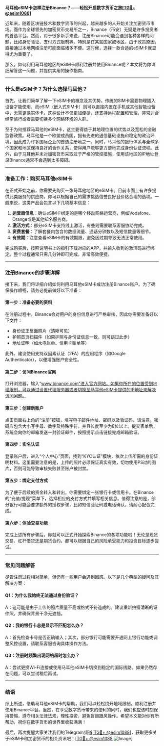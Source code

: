 **马耳他eSIM卡怎样注册Binance？——轻松开启数字货币之旅[[TG💪+ @esim1088](https://t.me/s/esim1088)]**

近年来，随着区块链技术和数字货币的兴起，越来越多的人开始关注加密货币市场。而作为全球领先的加密货币交易所之一，Binance（币安）无疑是许多投资者的首选平台。然而，对于很多新手来说，注册Binance可能会遇到各种各样的问题，比如身份验证、支付方式限制等。特别是在某些国家或地区，由于政策原因，直接通过本地网络注册可能面临诸多不便。这时候，选择一款合适的eSIM卡就显得尤为重要了。

那么，如何利用马耳他地区的eSIM卡顺利注册并使用Binance呢？本文将为你详细解答这一问题，并提供实用的操作指南。

---

### **什么是eSIM卡？为什么选择马耳他？**

首先，让我们简单了解一下eSIM卡的概念及其优势。传统的SIM卡需要物理插入设备才能使用，而eSIM（嵌入式SIM卡）则可以直接内置在手机或其他智能设备中，无需更换实体卡。这种设计不仅更加便捷，还支持远程配置和管理，非常适合经常旅行或者需要切换多个网络环境的人群。

至于为何推荐马耳他的eSIM卡，这主要得益于其地理位置的优势以及宽松的金融监管政策。马耳他是一个欧盟成员国，拥有先进的通信基础设施和稳定的政治环境，因此成为许多国际企业的首选注册地之一。同时，马耳他的银行体系与全球多个国家和地区保持良好的合作关系，使得用户能够更方便地完成身份认证流程。此外，由于马耳他并未对加密货币采取过于严格的管控措施，使用该地区的IP地址登录Binance通常不会遇到太多障碍。

---

### **准备工作：购买马耳他eSIM卡**

在正式开始之前，你需要先购买一张马耳他地区的eSIM卡。目前市面上有许多提供此类服务的供应商，你可以根据自己的需求挑选信誉良好且价格合理的选项。一般来说，这类产品会包含以下几项基本信息：

1. **运营商信息**：确认eSIM卡绑定的是哪个移动网络运营商，例如Vodafone、Orange或是其他知名服务商。
2. **激活方式**：部分eSIM卡支持线上激活，有些则需要联系客服协助完成。
3. **资费套餐**：了解套餐内包含的数据流量、通话分钟数以及短信数量等细节。
4. **有效期**：注意查看eSIM卡的有效期限，避免因过期导致无法正常使用。

完成购买后，按照说明书上的指引下载对应的APP，并输入收到的激活码进行绑定。整个过程通常只需几分钟即可完成，非常高效便捷。

---

### **注册Binance的步骤详解**

接下来，我们将详细介绍如何利用马耳他eSIM卡成功注册Binance账户。为了确保操作顺畅，请务必提前做好以下准备：

#### **第一步：准备必要的资料**
在注册过程中，Binance会对用户的身份信息进行严格审核，因此你需要准备好以下文件：
- 身份证正反面照片（清晰可见）
- 护照首页扫描件（如果护照与身份证信息一致，则可跳过此步）
- 地址证明（如水电账单、信用卡账单等）

此外，建议使用支持双因素认证（2FA）的应用程序（如Google Authenticator），以便增强账户安全性。

#### **第二步：访问Binance官网**
打开浏览器，输入“www.binance.com”进入官方网站。如果你所在的位置受到地理限制，可以通过设置代理服务器或者切换至马耳他eSIM卡提供的IP地址来解决访问问题。

#### **第三步：创建新账户**
点击页面右上角的“注册”按钮，填写电子邮件地址、密码以及验证码。请注意，密码应包含大小写字母、数字及特殊字符，并且长度至少为8位以上。提交表单后，系统会向你的邮箱发送一封验证邮件，按照提示点击链接完成邮箱验证。

#### **第四步：实名认证**
登录账户后，进入“个人中心”页面，找到“KYC认证”模块，依次上传所需的身份证明材料。这里需要注意的是，上传的照片必须保证真实有效，切勿使用PS过的图片，否则可能导致审核失败甚至账户被封禁。

#### **第五步：绑定支付方式**
为了便于后续的资金转入和转出，你需要绑定一张银行卡或信用卡。在Binance的“充值/提现”菜单下，选择相应的支付方式并填写相关信息。值得注意的是，部分银行可能会要求额外的授权步骤，比如短信验证码或电话确认，请耐心配合完成。

#### **第六步：体验交易功能**
完成上述所有步骤后，你就可以正式开始探索Binance的各项功能啦！无论是现货交易、杠杆借贷还是期货合约，都可以根据自己的风险承受能力和投资目标逐步尝试。

---

### **常见问题解答**

尽管注册过程相对简单，但仍有一些用户会遇到困惑。以下是几个典型的疑问及其解决方案：

#### **Q1：为什么我始终无法通过身份验证？**
A：这可能是由于上传的照片质量不高或格式不符造成的。建议重新拍摄清晰的证件照，并确保背景干净无遮挡。

#### **Q2：我的银行卡总是显示不匹配怎么办？**
A：首先检查卡号是否正确输入；其次，部分银行可能需要开通网上银行功能或调整风控设置，请联系客服咨询具体操作方法。

#### **Q3：注册时频繁出现网络超时怎么办？**
A：尝试更换Wi-Fi连接或使用马耳他eSIM卡切换到稳定的国际线路。如果仍然存在问题，可以尝试稍后再试。

---

### **结语**

综上所述，借助马耳他eSIM卡的帮助，我们可以轻松绕开地域限制，顺利注册并使用Binance平台。当然，在享受数字货币带来的便利的同时，我们也应该时刻保持警惕，遵守相关法律法规，理性投资，避免盲目跟风操作。希望本文能对你有所帮助，祝你在数字货币的世界里收获满满！

最后，再次提醒大家关注我们的Telegram频道[[TG💪+ @esim1088](https://t.me/s/esim1088)]，获取更多关于eSIM卡和加密货币的相关资讯吧！[[TG💪+ @esim1088](https://t.me/s/esim1088) ![Image](https://i.postimg.cc/4NQfJmqS/Snipaste-2025-05-13-00-14-12.png)]